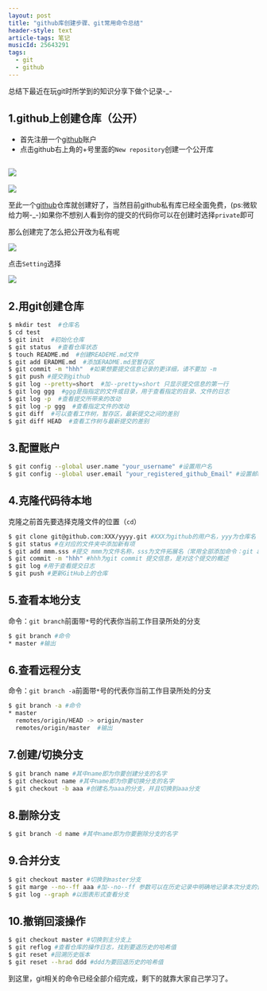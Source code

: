 ```yaml
---
layout: post
title: "github库创建步骤、git常用命令总结"
header-style: text
article-tags: 笔记
musicId: 25643291
tags:
  - git
  - github
---
```


总结下最近在玩git时所学到的知识分享下做个记录-_-
## 1.github上创建仓库（公开）

-   首先注册一个[github](https://github.com/)账户
-   点击github右上角的+号里面的`New repository`创建一个公开库 

## ![](https://oscimg.oschina.net/oscnet/635bf1514535ef8308b89e753e10eadbfdf.jpg)

![](https://oscimg.oschina.net/oscnet/5f0430fc25838de5eb53dae01690763dae2.jpg)

至此一个[github](https://github.com/)仓库就创建好了，当然目前github私有库已经全面免费，(ps:微软给力啊-_-)如果你不想别人看到你的提交的代码你可以在创建时选择`private`即可

那么创建完了怎么把公开改为私有呢

![](https://oscimg.oschina.net/oscnet/58de1f87fd77d9b282033e348d264b7cbd3.jpg)

点击`Setting`选择

![](https://oscimg.oschina.net/oscnet/f9957a69e9240e44952c5ce154a7a8a49c2.jpg)

## 2.用git创建仓库

```bash
$ mkdir test  #仓库名
$ cd test
$ git init  #初始化仓库
$ git status  #查看仓库状态
$ touch README.md  #创建READEME.md文件
$ git add ERADME.md  #添加ERADME.md至暂存区
$ git commit -m "hhh"  #如果想要提交信息记录的更详细，请不要加 -m
$ git push #提交到github
$ git log --pretty=short  #加--pretty=short 只显示提交信息的第一行
$ git log ggg  #ggg是指指定的文件或目录，用于查看指定的目录、文件的日志
$ git log -p  #查看提交所带来的改动
$ git log -p ggg  #查看指定文件的改动
$ git diff  #可以查看工作树，暂存区，最新提交之间的差别
$ git diff HEAD  #查看工作树与最新提交的差别
```

## 3.配置账户

```bash
$ git config --global user.name "your_username" #设置用户名
$ git config --global user.email "your_registered_github_Email" #设置邮箱地址(建议用注册giuhub的邮箱)
```

## 4.克隆代码待本地

克隆之前首先要选择克隆文件的位置（`cd`）

```bash
$ git clone git@github.com:XXX/yyyy.git #XXX为github的用户名，yyy为仓库名
$ git status #在对应的文件夹中添加新有项
$ git add mmm.sss #提交 mmm为文件名称，sss为文件拓展名（常用全部添加命令：git add .）
$ git commit -m "hhh" #hhh为git commit 提交信息，是对这个提交的概述
$ git log #用于查看提交日志
$ git push #更新GitHub上的仓库
```

## 5.查看本地分支

命令：`git branch`前面带`*`号的代表你当前工作目录所处的分支

```bash
$ git branch #命令
* master #输出
```

## 6.查看远程分支

命令：`git branch -a`前面带`*`号的代表你当前工作目录所处的分支

```bash
$ git branch -a #命令
* master
  remotes/origin/HEAD -> origin/master
  remotes/origin/master  #输出
```

## 7.创建/切换分支

```bash
$ git branch name #其中name即为你要创建分支的名字
$ git checkout name #其中name即为你要切换分支的名字
$ git checkout -b aaa #创建名为aaa的分支，并且切换到aaa分支
```

## 8.删除分支

```bash
$ git branch -d name #其中name即为你要删除分支的名字
```

## 9.合并分支

```bash
$ git checkout master #切换到master分支
$ git marge --no--ff aaa #加--no--ff 参数可以在历史记录中明确地记录本次分支的合并 aaa表示要合并的分支名字
$ git log --graph #以图表形式查看分支
```

## 10.撤销回滚操作

```bash
$ git checkout master #切换到主分支上
$ git reflog #查看仓库的操作日志，找到要退历史的哈希值
$ git reset #回溯历史版本
$ git reset --hrad ddd #ddd为要回退历史的哈希值
```

到这里，git相关的命令已经全部介绍完成，剩下的就靠大家自己学习了。
